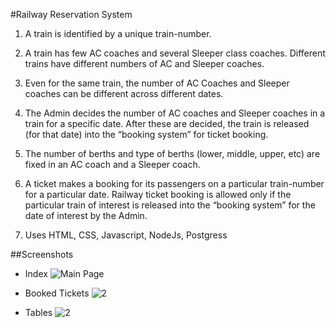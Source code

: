 #Railway Reservation System

1. A train is identified by a unique train-number.
2. A train has few AC coaches and several Sleeper class coaches.
Different trains have different numbers of AC and Sleeper coaches.
3. Even for the same train, the number of AC Coaches and Sleeper coaches can be different across different dates.
 
4. The Admin decides the number of AC coaches and Sleeper coaches in a train for a specific date. After these are
decided, the train is released (for that date) into the “booking system” for ticket booking.
5. The number of berths and type of berths (lower, middle, upper, etc) are fixed in an AC coach and a Sleeper coach.

6. A ticket makes a booking for its passengers on a particular train-number for a particular date. Railway ticket
booking is allowed only if the particular train of interest is released into the “booking system” for the date of
interest by the Admin.

7. Uses HTML, CSS, Javascript, NodeJs, Postgress

##Screenshots

- Index ![Main Page](./Screenshots/2.png)

- Booked Tickets ![2](./Screenshots/8.png)

- Tables ![2](./Screenshots/9.png)


